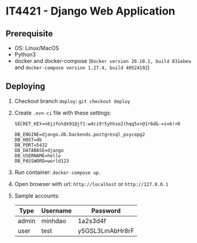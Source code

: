 # IT4421 - Django Web Application

## Prerequisite

- OS: Linux/MacOS
- Python3
- docker and docker-compose (`Docker version 20.10.1, build 831ebea`
  and `docker-compose version 1.27.4, build 40524192`)

## Deploying

1. Checkout branch `deploy`: `git checkout deploy`
2. Create `.evn-ci` file with these settings:
   ```
   SECRET_KEY=n6jzfo%$k91@jf1-w4ci9!5yhhso2(hqq5x+@1r6d&-=sv6!+0
   
   DB_ENGINE=django.db.backends.postgresql_psycopg2
   DB_HOST=db
   DB_PORT=5432
   DB_DATABASE=django
   DB_USERNAME=hello
   DB_PASSWORD=world123
   ```
3. Run container: `docker-compose up`.
4. Open browser with url: `http://localhost` or `http://127.0.0.1`
5. Sample accounts:

   |Type|Username|Password|
   |---|---|---|
   |admin|minhdao|1a2s3d4f|
   |user|test|y5GSL3LmAbHr8rF|